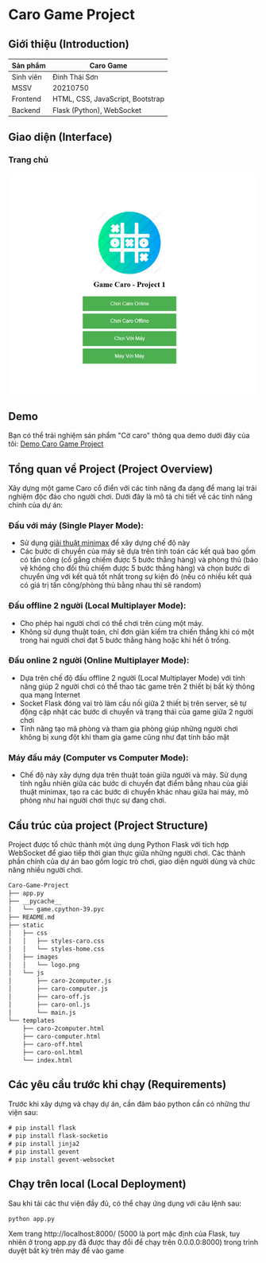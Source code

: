 # Caro Game Project
## Giới thiệu (Introduction)
| Sản phẩm  | Caro Game                        |
| --------- | -------------------------------- |
| Sinh viên | Đinh Thái Sơn                    |
| MSSV      | 20210750                         |
| Frontend  | HTML, CSS, JavaScript, Bootstrap |
| Backend   | Flask (Python), WebSocket        |

## Giao diện (Interface)
### Trang chủ

![](src_project/image.png)

## Demo
Bạn có thể trải nghiệm sản phẩm "Cờ caro" thông qua demo dưới đây của tôi: [Demo Caro Game Project](https://1df23f47-644a-4a2f-92f0-e2c1ed4d8666-00-1gbez3q37p9dp.pike.replit.dev/)

## Tổng quan về Project (Project Overview)
Xây dựng một game Caro cổ điển với các tính năng đa dạng để mang lại trải nghiệm độc đáo cho người chơi. Dưới đây là mô tả chi tiết về các tính năng chính của dự án:

### Đấu với máy (Single Player Mode):
- Sử dụng [giải thuật minimax](https://youtu.be/fTBEjsrZKso?si=RCymjDB1boUf3Eq8) để xây dựng chế độ này
- Các bước di chuyển của máy sẽ dựa trên tính toán các kết quả bao gồm có tấn công (cố gắng chiếm được 5 bước thẳng hàng) và phòng thủ (bảo vệ không cho đối thủ chiếm được 5 bước thẳng hàng) và chọn bước di chuyển ứng với kết quả tốt nhất trong sự kiện đó (nếu có nhiều kết quả có giá trị tấn công/phòng thủ bằng nhau thì sẽ random) 

### Đấu offline 2 người (Local Multiplayer Mode):
- Cho phép hai người chơi có thể chơi trên cùng một máy.
- Không sử dụng thuật toán, chỉ đơn giản kiểm tra chiến thắng khi có một trong hai người chơi đạt 5 bước thẳng hàng hoặc khi hết ô trống.

### Đấu online 2 người (Online Multiplayer Mode):
- Dựa trên chế độ đấu offline 2 người (Local Multiplayer Mode) với tính năng giúp 2 người chơi có thể thao tác game trên 2 thiết bị bất kỳ thông qua mạng Internet
- Socket Flask đóng vai trò làm cầu nối giữa 2 thiết bị trên server, sẽ tự động cập nhật các bước di chuyển và trạng thái của game giữa 2 người chơi
- Tính năng tạo mã phòng và tham gia phòng giúp những người chơi không bị xung đột khi tham gia game cũng như đạt tính bảo mật

### Máy đấu máy (Computer vs Computer Mode):
- Chế độ này xây dựng dựa trên thuật toán giữa người và máy. Sử dụng tính ngẫu nhiên giữa các bước di chuyển đạt điểm bằng nhau của giải thuật minimax, tạo ra các bước di chuyển khác nhau giữa hai máy, mô phỏng như hai người chơi thực sự đang chơi.

## Cấu trúc của project (Project Structure)
Project được tổ chức thành một ứng dụng Python Flask với tích hợp WebSocket để giao tiếp thời gian thực giữa những người chơi. Các thành phần chính của dự án bao gồm logic trò chơi, giao diện người dùng và chức năng nhiều người chơi.

```
Caro-Game-Project
├── app.py
├── __pycache__
│   └── game.cpython-39.pyc
├── README.md
├── static
│   ├── css
│   │   ├── styles-caro.css
│   │   └── styles-home.css
│   ├── images
│   │   └── logo.png
│   └── js
│       ├── caro-2computer.js
│       ├── caro-computer.js
│       ├── caro-off.js
│       ├── caro-onl.js
│       └── main.js
└── templates
    ├── caro-2computer.html
    ├── caro-computer.html
    ├── caro-off.html
    ├── caro-onl.html
    └── index.html
```

## Các yêu cầu trước khi chạy (Requirements)
Trước khi xây dựng và chạy dự án, cần đảm báo python cần có những thư viện sau:

```
# pip install flask
# pip install flask-socketio
# pip install jinja2
# pip install gevent
# pip install gevent-websocket
```

## Chạy trên local (Local Deployment)

Sau khi tải các thư viện đầy đủ, có thể chạy ứng dụng với câu lệnh sau:
```bash
python app.py
```

Xem trang http://localhost:8000/ (5000 là port mặc định của Flask, tuy nhiên ở trong app.py đã được thay đổi để chạy trên 0.0.0.0:8000) trong trình duyệt bất kỳ trên máy để vào game